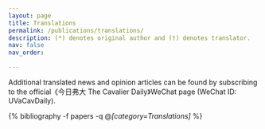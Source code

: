 ```yaml
---
layout: page
title: Translations
permalink: /publications/translations/
description: (*) denotes original author and (†) denotes translator.
nav: false
nav_order:

---
```

Additional translated news and opinion articles can be found by subscribing to the official《今日弗大 The Cavalier Daily》WeChat page (WeChat ID: UVaCavDaily).

<!-- _pages/translations.md -->
<div class="publications">

{% bibliography -f papers -q @*[category=Translations]* %}

</div>
